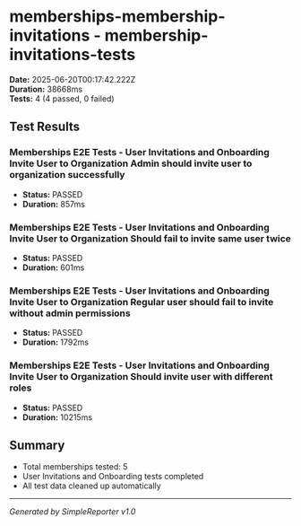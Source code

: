 # memberships-membership-invitations - membership-invitations-tests

**Date:** 2025-06-20T00:17:42.222Z  
**Duration:** 38668ms  
**Tests:** 4 (4 passed, 0 failed)

## Test Results


### Memberships E2E Tests - User Invitations and Onboarding Invite User to Organization Admin should invite user to organization successfully
- **Status:** PASSED
- **Duration:** 857ms



### Memberships E2E Tests - User Invitations and Onboarding Invite User to Organization Should fail to invite same user twice
- **Status:** PASSED
- **Duration:** 601ms



### Memberships E2E Tests - User Invitations and Onboarding Invite User to Organization Regular user should fail to invite without admin permissions
- **Status:** PASSED
- **Duration:** 1792ms



### Memberships E2E Tests - User Invitations and Onboarding Invite User to Organization Should invite user with different roles
- **Status:** PASSED
- **Duration:** 10215ms



## Summary

- Total memberships tested: 5
- User Invitations and Onboarding tests completed
- All test data cleaned up automatically

---
*Generated by SimpleReporter v1.0*
